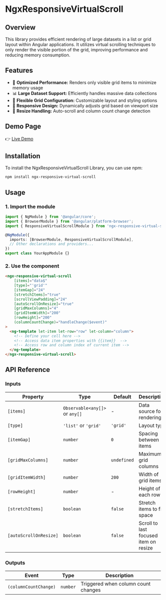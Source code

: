 # NgxResponsiveVirtualScroll

## Overview

This library provides efficient rendering of large datasets in a list or grid layout within Angular applications.
It utilizes virtual scrolling techniques to only render the visible portion of the grid, improving performance and reducing memory consumption.

## Features

- 🚀 **Optimized Performance:** Renders only visible grid items to minimize memory usage
- 📊 **Large Dataset Support:** Efficiently handles massive data collections
- 🎨 **Flexible Grid Configuration:** Customizable layout and styling options
- 📱 **Responsive Design:** Dynamically adjusts grid based on viewport size
- 🔄 **Resize Handling:** Auto-scroll and column count change detection

## Demo Page

👉 [Live Demo](https://dcbeck.github.io/ngx-responsive-virtual-scroll-demo/)


## Installation

To install the NgxResponsiveVirtualScroll Library, you can use npm:

```bash
npm install ngx-responsive-virtual-scroll
```

## Usage

### 1. Import the module

```typescript
import { NgModule } from '@angular/core';
import { BrowserModule } from '@angular/platform-browser';
import { ResponsiveVirtualScrollModule } from 'ngx-responsive-virtual-scroll';

@NgModule({
  imports: [BrowserModule, ResponsiveVirtualScrollModule],
  // Other declarations and providers...
})
export class YourAppModule {}
```

### 2. Use the component

```html
<ngx-responsive-virtual-scroll 
    [items]="data$" 
    [type]="'grid'" 
    [itemGap]="24" 
    [stretchItems]="true" 
    [scrollViewPadding]="24" 
    [autoScrollOnResize]="true" 
    [gridMaxColumns]="4" 
    [gridItemWidth]="200" 
    [rowHeight]="200"
    (columnCountChange)="handleChange($event)"
>
  <ng-template let-item let-row="row" let-column="column">
    <!-- Define your cell here -->
    <!-- Access data item properties with {{item}}  -->
    <!-- Access row and column index of current item -->
  </ng-template>
</ngx-responsive-virtual-scroll>
```

## API Reference

### Inputs

| Property | Type | Default | Description |
|----------|------|---------|-------------|
| `[items]` | `Observable<any[]>` or `any[]` | - | Data source for rendering |
| `[type]` | `'list'` or `'grid'` | `'grid'` | Layout type |
| `[itemGap]` | `number` | `0` | Spacing between items |
| `[gridMaxColumns]` | `number` | `undefined` | Maximum grid columns |
| `[gridItemWidth]` | `number` | `200` | Width of grid items |
| `[rowHeight]` | `number` | - | Height of each row |
| `[stretchItems]` | `boolean` | `false` | Stretch items to fill space |
| `[autoScrollOnResize]` | `boolean` | `false` | Scroll to last focused item on resize |

### Outputs

| Event | Type | Description |
|-------|------|-------------|
| `(columnCountChange)` | `number` | Triggered when column count changes |

